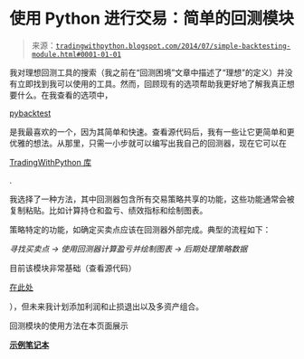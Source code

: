 <!--yml

分类：未分类

日期：2024-05-18 15:42:10

-->

# 使用 Python 进行交易：简单的回测模块

> 来源：[`tradingwithpython.blogspot.com/2014/07/simple-backtesting-module.html#0001-01-01`](http://tradingwithpython.blogspot.com/2014/07/simple-backtesting-module.html#0001-01-01)

我对理想回测工具的搜索（我之前在“回测困境”文章中描述了“理想”的定义）并没有立即找到我可以使用的工具。然而，回顾现有的选项帮助我更好地了解我真正想要什么。在我查看的选项中，

[pybacktest](https://github.com/ematvey/pybacktest)

是我最喜欢的一个，因为其简单和快速。查看源代码后，我有一些让它更简单和更优雅的想法。从那里，只需一小步就可以编写出我自己的回测器，现在它可以在

[TradingWithPython 库](http://www.tradingwithpython.com/?page_id=504)

.

我选择了一种方法，其中回测器包含所有交易策略共享的功能，这些功能通常会被复制粘贴。比如计算持仓和盈亏、绩效指标和绘制图表。

策略特定的功能，如确定买卖点应该在回测器外部完成。典型的流程如下：

*寻找买卖点 -> 使用回测器计算盈亏并绘制图表 -> 后期处理策略数据*

目前该模块非常基础（查看源代码）

[在此处](https://code.google.com/p/trading-with-python/source/browse/trunk/lib/backtest.py)

），但未来我计划添加利润和止损退出以及多资产组合。

回测模块的使用方法在本页面展示

[**示例笔记本**](http://nbviewer.ipython.org/urls/dl.dropboxusercontent.com/u/11352905/notebooks/twp_302b_backtesting.ipynb)
